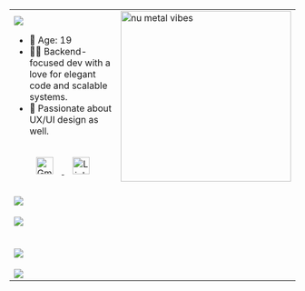 <div align="center">
  <table>
    <tr>
      <td valign="middle" align="left">
        <img src="https://readme-typing-svg.herokuapp.com?font=Fira+Code&duration=3000&pause=1000&color=3ac569&width=435&lines=Hi+there!+I'm+Benjamín.;Welcome+to+my+GitHub+space!" />
        <ul>
          <li>🎂 Age: 19</li>
          <li>🧑‍💻 Backend-focused dev with a love for elegant code and scalable systems.</li>
          <li>🎨 Passionate about UX/UI design as well.</li>
        </ul>
        <br>
        <div align="center">
          <a href="mailto:benjamin.sullca1103@gmail.com">
            <img src="https://cdn.jsdelivr.net/gh/devicons/devicon/icons/google/google-original.svg" width="30" height="30" alt="Gmail" style="margin: 0 15px;"/>
          </a>
          <a href="https://www.linkedin.com/in/benjamin-sullca-821822382/">
            <img src="https://cdn.jsdelivr.net/gh/devicons/devicon/icons/linkedin/linkedin-original.svg" width="30" height="30" alt="LinkedIn" style="margin: 0 15px;"/>
          </a>
        </div>
      </td>
      <td>
        <img src="https://media2.giphy.com/media/v1.Y2lkPTc5MGI3NjExczYzMG55b2M0cmdwdGM4cnN6dHQ3ZXlyZDRsZXN2Y3h6M3NxZnFqbSZlcD12MV9pbnRlcm5hbF9naWZfYnlfaWQmY3Q9Zw/66M6ZwJkTLYikvhrqZ/giphy.gif" width="300" alt="nu metal vibes" />
      </td>
    </tr>
    <tr>
      <td colspan="2">
        <br>
        <img src="https://readme-typing-svg.herokuapp.com?font=Fira+Code&duration=3000&pause=1000&color=3ac569&repeat=false&width=800&lines=Skills%3A" />
        <br><br>
        <img src="https://skillicons.dev/icons?i=php,laravel,python,javascript,java,mysql,mongodb,git,figma&theme=dark" />
        <br><br><br>
        <img src="https://readme-typing-svg.herokuapp.com?font=Fira+Code&duration=3000&pause=1000&color=3ac569&repeat=false&width=800&lines=Currently+Learning%3A" />
        <br><br>
        <img src="https://skillicons.dev/icons?i=spring,kotlin,django,react&theme=dark" />
      </td>
    </tr>
  </table>
</div>
